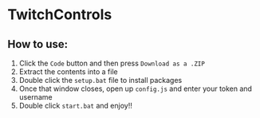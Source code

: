 # TwitchControls
## How to use:
1. Click the `Code` button and then press `Download as a .ZIP`
2. Extract the contents into a file
3. Double click the `setup.bat` file to install packages
4. Once that window closes, open up `config.js` and enter your token and username
5. Double click `start.bat` and enjoy!!
